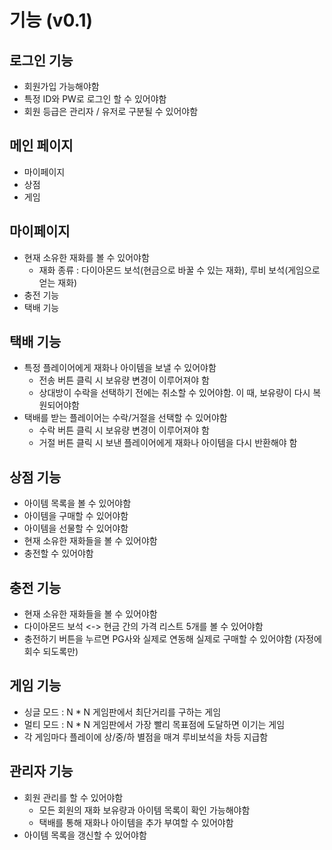 # 기능 (v0.1)
## 로그인 기능
* 회원가입 가능해야함
* 특정 ID와 PW로 로그인 할 수 있어야함
* 회원 등급은 관리자 / 유저로 구분될 수 있어야함

## 메인 페이지
* 마이페이지
* 상점
* 게임

## 마이페이지
* 현재 소유한 재화를 볼 수 있어야함
    * 재화 종류 : 다이아몬드 보석(현금으로 바꿀 수 있는 재화), 루비 보석(게임으로 얻는 재화)
* 충전 기능
* 택배 기능

## 택배 기능
* 특정 플레이어에게 재화나 아이템을 보낼 수 있어야함
    * 전송 버튼 클릭 시 보유량 변경이 이루어져야 함
    * 상대방이 수락을 선택하기 전에는 취소할 수 있어야함. 이 때, 보유량이 다시 복원되어야함
* 택배를 받는 플레이어는 수락/거절을 선택할 수 있어야함
    * 수락 버튼 클릭 시 보유량 변경이 이루어져야 함
    * 거절 버튼 클릭 시 보낸 플레이어에게 재화나 아이템을 다시 반환해야 함

## 상점 기능
* 아이템 목록을 볼 수 있어야함
* 아이템을 구매할 수 있어야함
* 아이템을 선물할 수 있어야함
* 현재 소유한 재화들을 볼 수 있어야함
* 충전할 수 있어야함

## 충전 기능
* 현재 소유한 재화들을 볼 수 있어야함
* 다이아몬드 보석 <-> 현금 간의 가격 리스트 5개를 볼 수 있어야함
* 충전하기 버튼을 누르면 PG사와 실제로 연동해 실제로 구매할 수 있어야함 (자정에 회수 되도록만)

## 게임 기능
* 싱글 모드 : N * N 게임판에서 최단거리를 구하는 게임
* 멀티 모드 : N * N 게임판에서 가장 빨리 목표점에 도달하면 이기는 게임
* 각 게임마다 플레이에 상/중/하 별점을 매겨 루비보석을 차등 지급함

## 관리자 기능
* 회원 관리를 할 수 있어야함
    * 모든 회원의 재화 보유량과 아이템 목록이 확인 가능해야함
    * 택배를 통해 재화나 아이템을 추가 부여할 수 있어야함
* 아이템 목록을 갱신할 수 있어야함